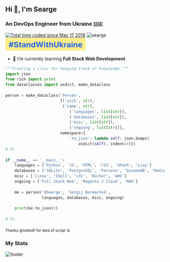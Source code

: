 ## Hi 👋, I'm Searge

### An DevOps Engineer from Ukraine 🇺🇦

<a href="https://wakatime.com/@cdc825db-43f4-47e4-8c55-60641b31e257"><img src="https://wakatime.com/badge/user/cdc825db-43f4-47e4-8c55-60641b31e257.svg" alt="Total time coded since May 17 2018" /></a> <img src="https://komarev.com/ghpvc/?username=searge&label=Profile%20views&color=0e75b6&style=flat" alt="searge" /> [![Stand With Ukraine](https://raw.githubusercontent.com/vshymanskyy/StandWithUkraine/main/badges/StandWithUkraine.svg)](https://stand-with-ukraine.pp.ua)

- 🌱 I’m currently learning **Full Stack Web Development**

```python
"""Creating a class for keeping track of knowledge."""
import json
from rich import print
from dataclasses import asdict, make_dataclass

person = make_dataclass('Person',
                        [('nick', str),
                         ('name', str),
                            ('languages', list[str]),
                            ('databases', list[str]),
                            ('misc', list[str]),
                            ('ongoing', list[str])],
                        namespace={
                            'to_json': lambda self: json.dumps(
                                asdict(self), indent=4)})
# %%

if __name__ == '__main__':
    languages = ['Python', 'JS', 'HTML', 'CSS', 'XPath', 'Lisp']
    databases = ['SQLite', 'PostgreSQL', 'Percona', 'DynamoDB', 'Redis']
    misc = ['Linux', 'Shell', 'LXC', 'Docker', 'AWS']
    ongoing = ['Full Stack Web', 'Magento 2 Cloud', 'AWS']

    me = person('@Searge', 'Sergij Boremchuk',
                languages, databases, misc, ongoing)

    print(me.to_json())

# %%

```

<sub>Thanks @rednafi for idea of script :wink:</sub>

### My Stats

<!--START_SECTION:waka-->

<!--END_SECTION:waka-->

![footer](https://capsule-render.vercel.app/api?type=waving&color=gradient&customColorList=14,21&height=82&section=footer)
